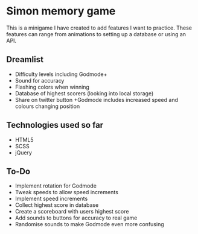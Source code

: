 # Simon memory game

This is a minigame I have created to add features I want to practice. These features can range from animations to setting up a database or using an API.

## Dreamlist

 - Difficulty levels including Godmode+
 - Sound for accuracy
 - Flashing colors when winning
 - Database of highest scorers (looking into local storage)
 - Share on twitter button
   +Godmode includes increased speed and colours changing position
   
## Technologies used so far

  - HTML5
  - SCSS
  - jQuery

## To-Do

 - Implement rotation for Godmode
 - Tweak speeds to allow speed increments
 - Implement speed increments
 - Collect highest score in database
 - Create a scoreboard with users highest score
 - Add sounds to buttons for accuracy to real game
 - Randomise sounds to make Godmode even more confusing
 
  


